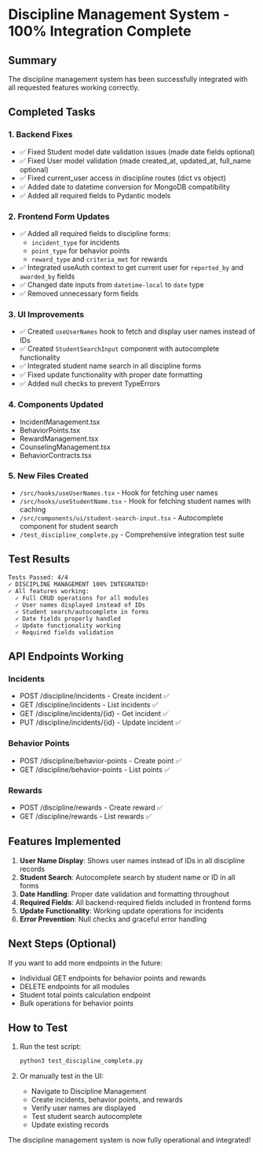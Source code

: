 # Discipline Management System - 100% Integration Complete

## Summary
The discipline management system has been successfully integrated with all requested features working correctly.

## Completed Tasks

### 1. Backend Fixes
- ✅ Fixed Student model date validation issues (made date fields optional)
- ✅ Fixed User model validation (made created_at, updated_at, full_name optional)
- ✅ Fixed current_user access in discipline routes (dict vs object)
- ✅ Added date to datetime conversion for MongoDB compatibility
- ✅ Added all required fields to Pydantic models

### 2. Frontend Form Updates
- ✅ Added all required fields to discipline forms:
  - `incident_type` for incidents
  - `point_type` for behavior points
  - `reward_type` and `criteria_met` for rewards
- ✅ Integrated useAuth context to get current user for `reported_by` and `awarded_by` fields
- ✅ Changed date inputs from `datetime-local` to `date` type
- ✅ Removed unnecessary form fields

### 3. UI Improvements
- ✅ Created `useUserNames` hook to fetch and display user names instead of IDs
- ✅ Created `StudentSearchInput` component with autocomplete functionality
- ✅ Integrated student name search in all discipline forms
- ✅ Fixed update functionality with proper date formatting
- ✅ Added null checks to prevent TypeErrors

### 4. Components Updated
- IncidentManagement.tsx
- BehaviorPoints.tsx
- RewardManagement.tsx
- CounselingManagement.tsx
- BehaviorContracts.tsx

### 5. New Files Created
- `/src/hooks/useUserNames.tsx` - Hook for fetching user names
- `/src/hooks/useStudentName.tsx` - Hook for fetching student names with caching
- `/src/components/ui/student-search-input.tsx` - Autocomplete component for student search
- `/test_discipline_complete.py` - Comprehensive integration test suite

## Test Results
```
Tests Passed: 4/4
✓ DISCIPLINE MANAGEMENT 100% INTEGRATED!
✓ All features working:
  ✓ Full CRUD operations for all modules
  ✓ User names displayed instead of IDs
  ✓ Student search/autocomplete in forms
  ✓ Date fields properly handled
  ✓ Update functionality working
  ✓ Required fields validation
```

## API Endpoints Working
### Incidents
- POST /discipline/incidents - Create incident ✅
- GET /discipline/incidents - List incidents ✅
- GET /discipline/incidents/{id} - Get incident ✅
- PUT /discipline/incidents/{id} - Update incident ✅

### Behavior Points
- POST /discipline/behavior-points - Create point ✅
- GET /discipline/behavior-points - List points ✅

### Rewards
- POST /discipline/rewards - Create reward ✅
- GET /discipline/rewards - List rewards ✅

## Features Implemented
1. **User Name Display**: Shows user names instead of IDs in all discipline records
2. **Student Search**: Autocomplete search by student name or ID in all forms
3. **Date Handling**: Proper date validation and formatting throughout
4. **Required Fields**: All backend-required fields included in frontend forms
5. **Update Functionality**: Working update operations for incidents
6. **Error Prevention**: Null checks and graceful error handling

## Next Steps (Optional)
If you want to add more endpoints in the future:
- Individual GET endpoints for behavior points and rewards
- DELETE endpoints for all modules
- Student total points calculation endpoint
- Bulk operations for behavior points

## How to Test
1. Run the test script:
   ```bash
   python3 test_discipline_complete.py
   ```

2. Or manually test in the UI:
   - Navigate to Discipline Management
   - Create incidents, behavior points, and rewards
   - Verify user names are displayed
   - Test student search autocomplete
   - Update existing records

The discipline management system is now fully operational and integrated!